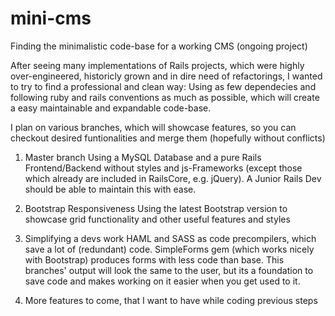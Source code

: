 # mini-cms
Finding the minimalistic code-base for a working CMS (ongoing project)

After seeing many implementations of Rails projects, which were highly over-engineered, historicly grown and in dire need of refactorings, I wanted to try to find a professional and clean way: Using as few dependecies and following ruby and rails conventions as much as possible, which will create a easy maintainable and expandable code-base.

I plan on various branches, which will showcase features, so you can checkout desired funtionalities and merge them (hopefully without conflicts)

1. Master branch
Using a MySQL Database and a pure Rails Frontend/Backend without styles and js-Frameworks (except those which already are included in RailsCore, e.g. jQuery). A Junior Rails Dev should be able to maintain this with ease.

2. Bootstrap Responsiveness
Using the latest Bootstrap version to showcase grid functionality and other useful features and styles

3. Simplifying a devs work
HAML and SASS as code precompilers, which save a lot of (redundant) code. SimpleForms gem (which works nicely with Bootstrap) produces forms with less code than base. This branches' output will look the same to the user, but its a foundation to save code and makes working on it easier when you get used to it.

4. More features to come, that I want to have while coding previous steps
